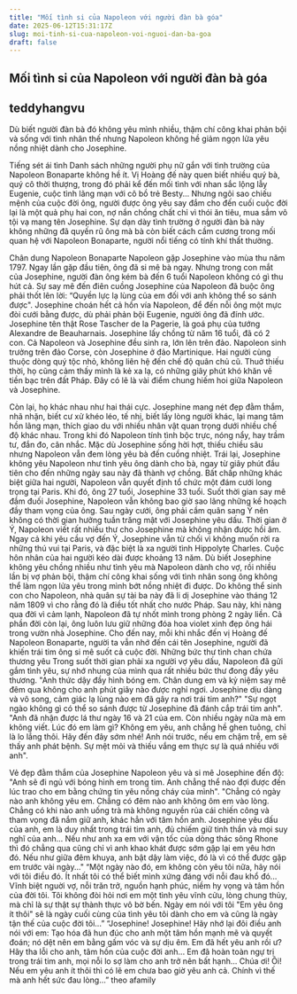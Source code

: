 ```yaml
---
title: "Mối tình si của Napoleon với người đàn bà góa"
date: 2025-06-12T15:31:17Z
slug: moi-tinh-si-cua-napoleon-voi-nguoi-dan-ba-goa
draft: false
---
```


## Mối tình si của Napoleon với người đàn bà góa

## teddyhangvu

Dù biết người đàn bà đó không yêu mình nhiều, thậm chí công khai phản bội và sống với tình nhân thế nhưng Napoleon không hề giảm ngọn lửa yêu nồng nhiệt dành cho Josephine.

Tiếng sét ái tình 
Danh sách những người phụ nữ gắn với tình trường của Napoleon Bonaparte không hề ít. Vị Hoàng đế này quen biết nhiều quý bà, quý cô thời thượng, trong đó phải kể đến mối tình với nhan sắc lộng lẫy Eugenie, cuộc tình lãng mạn với cô bồ trẻ Besty... Nhưng ngôi sao chiếu mệnh của cuộc đời ông, người được ông yêu say đắm cho đến cuối cuộc đời lại là một quả phụ hai con, nợ nần chồng chất chỉ vì thói ăn tiêu, mua sắm vô tội vạ mang tên Josephine. 
Sự dạn dày tình trường ở người đàn bà này không những đã quyến rũ ông mà bà còn biết cách cầm cương trong mối quan hệ với Napoleon Bonaparte, người nổi tiếng có tính khí thất thường. 

Chân dung Napoleon Bonaparte
Napoleon gặp Josephine vào mùa thu năm 1797. Ngay lần gặp đầu tiên, ông đã si mê bà ngay. Nhưng trong con mắt của Josephine, người đàn ông kém bà đến 6 tuổi Napoleon không có gì thu hút cả. 
Sự say mê đến điên cuồng Josephine của Napoleon đã buộc ông phải thốt lên lời: “Quyền lực lạ lùng của em đối với anh không thể so sánh được". Josephine choán hết cả hồn vía Napoleon, để đến nỗi ông một mực đòi cưới bằng được, dù phải phản bội Eugenie, người ông đã đính ước. 
Josephine tên thật Rose Tascher de la Pagerie, là goá phụ của tướng Alexandre de Beauharnais. Josephine lấy chồng từ năm 16 tuổi, đã có 2 con. 
Cả Napoleon và Josephine đều sinh ra, lớn lên trên đảo. Napoleon sinh trưởng trên đảo Corse, còn Josephine ở đảo Martinique. Hai người cùng thuộc dòng quý tộc nhỏ, không liên hệ đến chế độ quân chủ cũ. Thuở thiếu thời, họ cũng cảm thấy mình là kẻ xa lạ, có những giây phút khó khăn về tiền bạc trên đất Pháp. Đây có lẽ là vài điểm chung hiếm hoi giữa Napoleon và Josephine.
 
Còn lại, họ khác nhau như hai thái cực. Josephine mang nét đẹp đằm thắm, nhã nhặn, biết cư xử khéo léo, tế nhị, biết lấy lòng người khác, lại mang tâm hồn lãng mạn, thích giao du với nhiều nhân vật quan trọng dưới nhiều chế độ khác nhau. Trong khi đó Napoleon tính tình bộc trực, nóng nẩy, hay trầm tư, đắn đo, cân nhắc. Mặc dù Josephine sống hời hợt, thiếu chiều sâu nhưng Napoleon vẫn đem lòng yêu bà đến cuồng nhiệt. Trái lại, Josephine không yêu Napoleon như tình yêu ông dành cho bà, ngay từ giây phút đầu tiên cho đến những ngày sau này đã thành vợ chồng. 
Bất chấp những khác biệt giữa hai người, Napoleon vẫn quyết định tổ chức một đám cưới long trọng tại Paris. Khi đó, ông 27 tuổi, Josephine 33 tuổi. 
Suốt thời gian say mê đắm đuối Josephine, Napoleon vẫn không bao giờ sao lãng những kế hoạch đầy tham vọng của ông. Sau ngày cưới, ông phải cầm quân sang Ý nên không có thời gian hưởng tuần trăng mật với Josephine yêu dấu. Thời gian ở Ý, Napoleon viết rất nhiều thư cho Josephine mà không nhận được hồi âm. Ngay cả khi yêu cầu vợ đến Ý, Josephine vẫn từ chối vì không muốn rời ra những thú vui tại Paris, và đặc biệt là xa người tình Hippolyte Charles. 
Cuộc hôn nhân của hai người kéo dài được khoảng 13 năm. Dù biết Josephine không yêu chồng nhiều như tình yêu mà Napoleon dành cho vợ, rồi nhiều lần bị vợ phản bội, thậm chí công khai sống với tình nhân song ông không thể làm ngọn lửa yêu trong mình bớt nồng nhiệt đi được. 
Do không thể sinh con cho Napoleon, nhà quân sự tài ba này đã li dị Josephine vào tháng 12 năm 1809 vì cho rằng đó là điều tốt nhất cho nước Pháp. Sau này, khi nàng qua đời vì cảm lạnh, Napoleon đã tự nhốt mình trong phòng 2 ngày liền. Cả phần đời còn lại, ông luôn lưu giữ những đóa hoa violet xinh đẹp ông hái trong vườn nhà Josephine. 
Cho đến nay, mỗi khi nhắc đến vị Hoàng đế Napoleon Bonaparte, người ta vẫn nhớ đến cái tên Josephine, người đã khiến trái tim ông si mê suốt cả cuộc đời. 
Những bức thư tình chan chứa thương yêu 
Trong suốt thời gian phải xa người vợ yêu dấu, Napoleon đã gửi gắm tình yêu, sự nhớ nhung của mình qua rất nhiều bức thư đong đầy yêu thương. 
"Anh thức dậy đầy hình bóng em. Chân dung em và kỷ niệm say mê đêm qua không cho anh phút giây nào được nghỉ ngơi. Josephine dịu dàng và vô song, cảm giác lạ lùng nào em đã gây ra nơi trái tim anh?" 
"Sự ngọt ngào không gì có thể so sánh được từ Josephine đã đánh cắp trái tim anh". 
"Anh đã nhận được lá thư ngày 16 và 21 của em. Còn nhiều ngày nữa mà em không viết. Lúc đó em làm gì? Không em yêu, anh chẳng hề ghen tuông, chỉ là lo lắng thôi. Hãy đến đây sớm nhé! Anh nói trước, nếu em chậm trễ, em sẽ thấy anh phát bệnh. Sự mệt mỏi và thiếu vắng em thực sự là quá nhiều với anh". 

Vẻ đẹp đằm thắm của Josephine
Napoleon yêu và si mê Josephine đến độ: "Anh sẽ đi ngủ với bóng hình em trong tim. Anh chẳng thể nào đợi được đến lúc trao cho em bằng chứng tin yêu nồng cháy của mình". 
"Chẳng có ngày nào anh không yêu em. Chẳng có đêm nào anh không ôm em vào lòng. Chẳng có khi nào anh uống trà mà không nguyền rủa cái chiến công và tham vọng đã nắm giữ anh, khác hẳn với tâm hồn anh. Josephine yêu dấu của anh, em là duy nhất trong trái tim anh, đủ chiếm giữ tinh thần và mọi suy nghĩ của anh... Nếu như anh xa em với vận tốc của dòng thác sông Rhone thì đó chẳng qua cũng chỉ vì anh khao khát được sớm gặp lại em yêu hơn đó. Nếu như giữa đêm khuya, anh bật dậy làm việc, đó là vì có thể được gặp em trước vài ngày..." 
“Một ngày nào đó, em không còn yêu tôi nữa, hãy nói với tôi điều đó. Ít nhất tôi có thể biết mình xứng đáng với nỗi đau khổ đó... Vĩnh biệt nguời vợ, nỗi trăn trở, nguồn hạnh phúc, niềm hy vọng và tâm hồn của đời tôi. Tôi không đòi hỏi nơi em một tình yêu vĩnh cửu, lòng chung thủy, mà chỉ là sự thật sự thành thực vô bờ bến. Ngày em nói với tôi "Em yêu ông ít thôi" sẽ là ngày cuối cùng của tình yêu tôi dành cho em và cũng là ngày tận thế của cuộc đời tôi...” 
“Josephine! Josephine! Hãy nhớ lại đôi điều anh nói với em: Tạo hóa đã hun đúc cho anh một tâm hồn mạnh mẽ và quyết đoán; nó dệt nên em bằng gấm vóc và sự dịu êm. Em đã hết yêu anh rồi ư? Hãy tha lỗi cho anh, tâm hồn của cuộc đời anh... Em đã hoàn toàn ngự trị trong trái tim anh, mọi nỗi lo sợ làm cho anh trở nên bất hạnh... Chúa ơi! Ôi! Nếu em yêu anh ít thôi thì có lẽ em chưa bao giờ yêu anh cả. Chính vì thế mà anh hết sức đau lòng...”
theo afamily